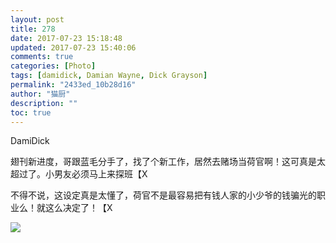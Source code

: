 ```yaml
---
layout: post
title: 278
date: 2017-07-23 15:18:48
updated: 2017-07-23 15:40:06
comments: true
categories: [Photo]
tags: [damidick, Damian Wayne, Dick Grayson]
permalink: "2433ed_10b28d16"
author: "猫厨"
description: ""
toc: true
---
```


<p>DamiDick</p> 
<p>翅刊新进度，哥跟蓝毛分手了，找了个新工作，居然去赌场当荷官啊！这可真是太超过了。小男友必须马上来探班【X</p> 
<p>不得不说，这设定真是太懂了，荷官不是最容易把有钱人家的小少爷的钱骗光的职业么！就这么决定了！【X</p>

![](/img/img_cVZNdzJtQk9JV2ZjakZFU1I4NWxtcUxFV3A0bEs3b25GZ1hBWlZOQ2hiMGhMZUpkQWxGaTJBPT0.jpg)
